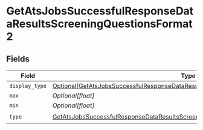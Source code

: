 # GetAtsJobsSuccessfulResponseDataResultsScreeningQuestionsFormat2


## Fields

| Field                                                                                                                                                                                       | Type                                                                                                                                                                                        | Required                                                                                                                                                                                    | Description                                                                                                                                                                                 |
| ------------------------------------------------------------------------------------------------------------------------------------------------------------------------------------------- | ------------------------------------------------------------------------------------------------------------------------------------------------------------------------------------------- | ------------------------------------------------------------------------------------------------------------------------------------------------------------------------------------------- | ------------------------------------------------------------------------------------------------------------------------------------------------------------------------------------------- |
| `display_type`                                                                                                                                                                              | [Optional[GetAtsJobsSuccessfulResponseDataResultsScreeningQuestionsFormat2DisplayType]](../../models/shared/getatsjobssuccessfulresponsedataresultsscreeningquestionsformat2displaytype.md) | :heavy_minus_sign:                                                                                                                                                                          | N/A                                                                                                                                                                                         |
| `max`                                                                                                                                                                                       | *Optional[float]*                                                                                                                                                                           | :heavy_minus_sign:                                                                                                                                                                          | N/A                                                                                                                                                                                         |
| `min`                                                                                                                                                                                       | *Optional[float]*                                                                                                                                                                           | :heavy_minus_sign:                                                                                                                                                                          | N/A                                                                                                                                                                                         |
| `type`                                                                                                                                                                                      | [GetAtsJobsSuccessfulResponseDataResultsScreeningQuestionsFormat2Type](../../models/shared/getatsjobssuccessfulresponsedataresultsscreeningquestionsformat2type.md)                         | :heavy_check_mark:                                                                                                                                                                          | N/A                                                                                                                                                                                         |
